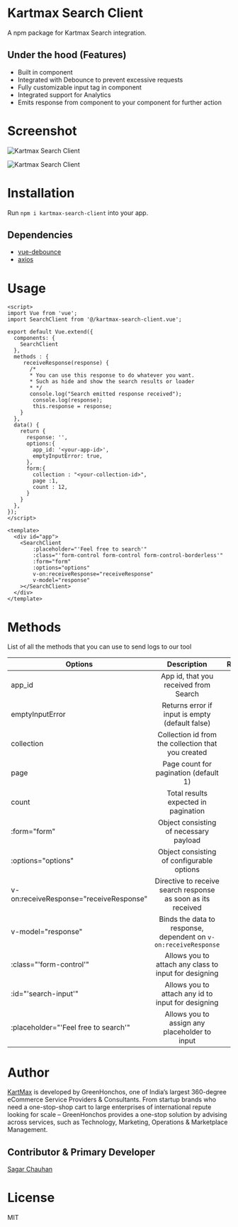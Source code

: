 # Kartmax Search Client

A npm package for Kartmax Search integration.

## Under the hood (Features)

- Built in component
- Integrated with Debounce to prevent excessive requests
- Fully customizable input tag in component
- Integrated support for Analytics
- Emits response from component to your component for further action

# Screenshot
![Kartmax Search Client](https://i.imgur.com/BwGvIKq.gif)

![Kartmax Search Client](https://i.imgur.com/38iBJNU.gif)

# Installation

Run `npm i kartmax-search-client` into your app.

## Dependencies

- [vue-debounce](https://www.npmjs.com/package/vue-debounce)
- [axios](https://www.npmjs.com/package/axios)

# Usage
```
<script>
import Vue from 'vue';
import SearchClient from '@/kartmax-search-client.vue';

export default Vue.extend({
  components: {
    SearchClient
  },
  methods : {
     receiveResponse(response) {
       /*
       * You can use this response to do whatever you want.
       * Such as hide and show the search results or loader
       * */
       console.log("Search emitted response received");
        console.log(response);
        this.response = response;
    }
  },
  data() {
    return {
      response: '',
      options:{
        app_id: '<your-app-id>',
        emptyInputError: true,
      },
      form:{
        collection : "<your-collection-id>",
        page :1,
        count : 12,
      }
    }
  },
});
</script>

<template>
  <div id="app">
    <SearchClient
        :placeholder="'Feel free to search'"
        :class="'form-control form-control form-control-borderless'"
        :form="form"
        :options="options"
        v-on:receiveResponse="receiveResponse"
        v-model="response"
    ></SearchClient>
  </div>
</template>
```

# Methods

List of all the methods that you can use to send logs to our tool

| Options        | Description           | Required  |
| ------------- |:-------------:| -----:|
| app_id      | App id, that you received from Search | True |
| emptyInputError      | Returns error if input is empty (default false)     |   False |
| collection | Collection id from the collection that you created      |    True |
| page | Page count for pagination (default 1)      |    True |
| count | Total results expected in pagination      |    True |
| :form="form" | Object consisting of necessary payload     |    True |
| :options="options" | Object consisting of configurable options      |    True |
| v-on:receiveResponse="receiveResponse" | Directive to receive search response as soon as its received      |    False |
| v-model="response" | Binds the data to response, dependent on `v-on:receiveResponse`    |    False |
| :class="'form-control'" | Allows you to attach any class to input for designing      |    False |
| :id="'search-input'" | Allows you to attach any id to input for designing      |    False |
| :placeholder="'Feel free to search'" | Allows you to assign any placeholder to input     |    False |


# Author

[KartMax](https://www.kartmax.in) is developed by GreenHonchos, one of India’s largest 360-degree eCommerce Service Providers & Consultants. From startup brands who need a one-stop-shop cart to large enterprises of international repute looking for scale – GreenHonchos provides a one-stop solution by advising across services, such as Technology, Marketing, Operations & Marketplace Management.

## Contributor & Primary Developer

[Sagar Chauhan](https://github.com/sagarchauhan005)

# License
MIT
